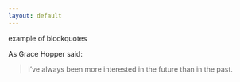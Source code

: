 ```yaml
---
layout: default
---
```


example of blockquotes

As Grace Hopper said:
> I’ve always been more interested 
> in the future than in the past.

